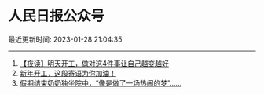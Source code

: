 # 人民日报公众号

最近更新时间: 2023-01-28 21:04:35

--- 
1. [【夜读】明天开工，做对这4件事让自己越变越好](https://mp.weixin.qq.com/s/3LRbr9MWx8GAf-E5iEMXig) 
2. [新年开工，这段寄语为你加油！](https://mp.weixin.qq.com/s/NJrXrWZtPEI-VJGSEzBJfQ) 
3. [假期结束奶奶独坐院中，“像是做了一场热闹的梦”……](https://mp.weixin.qq.com/s/alaEby2439qohhNRVwQwLQ) 
